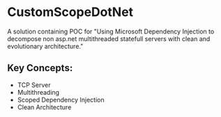 # CustomScopeDotNet
A solution containing POC for "Using Microsoft Dependency Injection to decompose non asp.net multithreaded statefull servers with clean and evolutionary architecture."

## Key Concepts:
- TCP Server
- Multithreading
- Scoped Dependency Injection
- Clean Architecture
